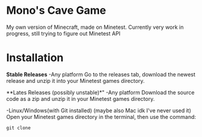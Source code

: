 # Mono's Cave Game
My own version of Minecraft, made on Minetest.
Currently very work in progress, still trying to figure out Minetest API

# Installation

**Stable Releases**
-Any platform
Go to the releases tab, download the newest release and unzip it into your Minetest games directory.

**Lates Releases (possibly unstable)*"
-Any platform
Download the source code as a zip and unzip it in your Minetest games directory.

-Linux/Windows(with Git installed) (maybe also Mac idk I've never used it)
Open your Minetest games directory in the terminal, then use the command:
```
git clone 
```
